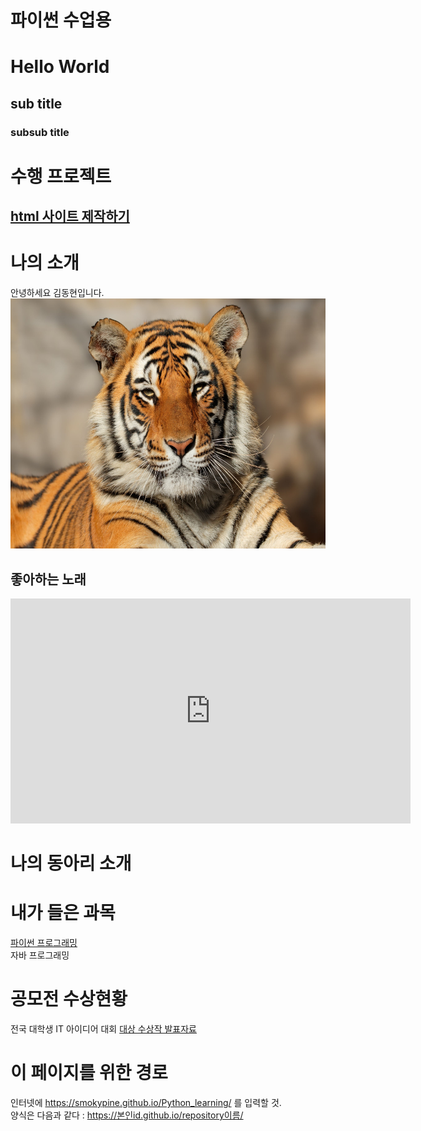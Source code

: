 # 파이썬 수업용
# Hello World
## sub title
### subsub title

# 수행 프로젝트
## [html 사이트 제작하기](https://smokypine.github.io/smokypine.github.io/)

# 나의 소개
안녕하세요 김동현입니다. <br>
<img src = "tiger.jpg" width="600" height ="400" /> <br>

## 좋아하는 노래
<iframe width="640" height="360" src="https://www.youtube.com/embed/Z7fJi6YNT8A" title="[한글자막] 원피스 필름 레드 스페셜 ost - 빙크스의 술 / Ado" frameborder="0" allow="accelerometer; autoplay; clipboard-write; encrypted-media; gyroscope; picture-in-picture; web-share" allowfullscreen></iframe>

# 나의 동아리 소개

# 내가 들은 과목
[파이썬 프로그래밍](https://www.python.org/) <br>
자바 프로그래밍 <br>

# 공모전 수상현황
전국 대학생 IT 아이디어 대회
[대상 수상작 발표자료](/presentation.pdf) <br>

# 이 페이지를 위한 경로
인터넷에 https://smokypine.github.io/Python_learning/ 를 입력할 것. <br>
양식은 다음과 같다 : https://본인id.github.io/repository이름/
